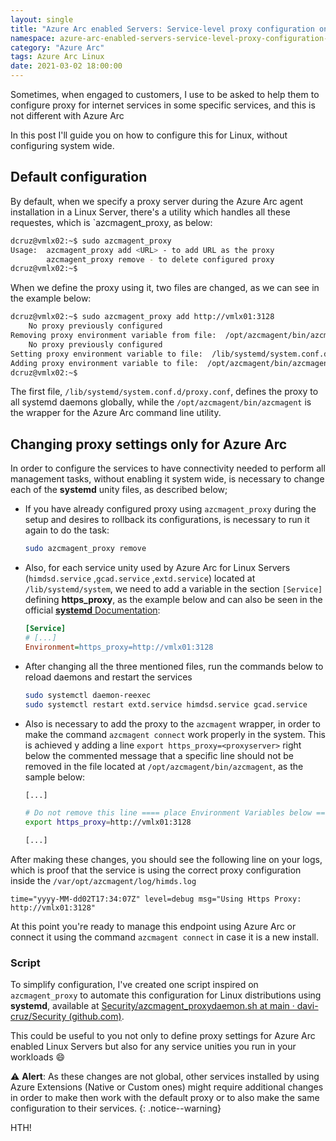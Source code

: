 ```yaml
---
layout: single
title: "Azure Arc enabled Servers: Service-level proxy configuration on Linux"
namespace: azure-arc-enabled-servers-service-level-proxy-configuration-on-linux
category: "Azure Arc"
tags: Azure Arc Linux
date: 2021-03-02 18:00:00
---
```


Sometimes, when engaged to customers, I use to be asked to help them to configure proxy for internet services in some specific services, and this is not different with Azure Arc

In this post I'll guide you on how to configure this for Linux, without configuring system wide.

## Default configuration

By default, when we specify a proxy server during the Azure Arc agent installation in a Linux Server, there's a utility which handles all these requestes, which is `azcmagent_proxy, as below:

```bash
dcruz@vmlx02:~$ sudo azcmagent_proxy
Usage:  azcmagent_proxy add <URL> - to add URL as the proxy
        azcmagent_proxy remove - to delete configured proxy
dcruz@vmlx02:~$
```

When we define the proxy using it, two files are changed, as we can see in the example below:

```bash
dcruz@vmlx02:~$ sudo azcmagent_proxy add http://vmlx01:3128
    No proxy previously configured
Removing proxy environment variable from file:  /opt/azcmagent/bin/azcmagent
    No proxy previously configured
Setting proxy environment variable to file:  /lib/systemd/system.conf.d/proxy.conf
Adding proxy environment variable to file:  /opt/azcmagent/bin/azcmagent
dcruz@vmlx02:~$
```

The first file, `/lib/systemd/system.conf.d/proxy.conf`, defines the proxy to all systemd daemons globally, while the `/opt/azcmagent/bin/azcmagent` is the wrapper for the Azure Arc command line utility.

## Changing proxy settings only for Azure Arc

In order to configure the services to have connectivity needed to perform all management tasks, without enabling it system wide, is necessary to change each of the **systemd** unity files, as described below;

- If you have already configured proxy using `azcmagent_proxy` during the setup and desires to rollback its configurations, is necessary to run it again to do the task:

  ```bash
  sudo azcmagent_proxy remove
  ```

- Also, for each service unity used by Azure Arc for Linux Servers (`himdsd.service` ,`gcad.service` ,`extd.service`) located at `/lib/systemd/system`, we need to add a variable in the section `[Service]` defining **https_proxy**, as the example below and can also be seen in the official [**systemd** Documentation](https://www.freedesktop.org/software/systemd/man/systemd.service.html):

  ```ini
  [Service]
  # [...]
  Environment=https_proxy=http://vmlx01:3128
  ```

- After changing all the three mentioned files, run the commands below to reload daemons and restart the services

  ```bash
  sudo systemctl daemon-reexec
  sudo systemctl restart extd.service himdsd.service gcad.service
  ```
  
- Also is necessary to add the proxy to the `azcmagent` wrapper, in order to make the command `azcmagent connect` work properly in the system. This is achieved y adding a line `export https_proxy=<proxyserver>` right below the commented message that a specific line should not be removed in the file located at `/opt/azcmagent/bin/azcmagent`, as the sample below:

  ```bash
  [...]
  
  # Do not remove this line ==== place Environment Variables below ======
  export https_proxy=http://vmlx01:3128
  
  [...]
  ```

After making these changes, you should see the following line on your logs, which is proof that the service is using the correct proxy configuration inside the  `/var/opt/azcmagent/log/himds.log`

```log
time="yyyy-MM-dd02T17:34:07Z" level=debug msg="Using Https Proxy: http://vmlx01:3128"
```

At this point you're ready to manage this endpoint using Azure Arc or connect it using the command `azcmagent connect` in case it is a new install.

### Script

To simplify configuration, I've created one script inspired on `azcmagent_proxy` to automate this configuration for Linux distributions using **systemd**, available at [Security/azcmagent_proxydaemon.sh at main · davi-cruz/Security (github.com)](https://github.com/davi-cruz/Security/blob/main/AzureArc/azcmagent_proxydaemon.sh).

This could be useful to you not only to define proxy settings for Azure Arc enabled Linux Servers but also for any service unities you run in your workloads :smile:

:warning: **Alert**:
As these changes are not global, other services installed by using Azure Extensions (Native or Custom ones) might require additional changes in order to make then work with the default proxy or to also make the same configuration to their services.
{: .notice--warning}

HTH!
